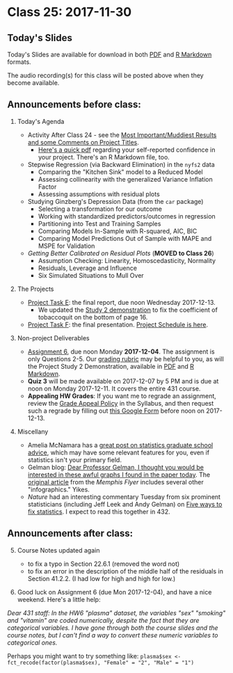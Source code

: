 # Class 25: 2017-11-30

## Today's Slides

Today's Slides are available for download in both [PDF](https://github.com/THOMASELOVE/431slides/blob/master/class_25/431_2017_class-25-slides.pdf) and [R Markdown](https://github.com/THOMASELOVE/431slides/blob/master/class_25/431_2017_class-25-slides.Rmd) formats. 

The audio recording(s) for this class will be posted above when they become available.

## Announcements before class:

1. Today's Agenda
    - Activity After Class 24 - see the [Most Important/Muddiest Results and some Comments on Project Titles](https://github.com/THOMASELOVE/431slides/blob/master/class_25/after24.md).
        - [Here's a quick pdf](https://github.com/THOMASELOVE/431slides/blob/master/class_25/project_confidence.pdf) regarding your self-reported confidence in your project. There's an R Markdown file, too.
    - Stepwise Regression (via Backward Elimination) in the `nyfs2` data
        - Comparing the "Kitchen Sink" model to a Reduced Model
        - Assessing collinearity with the generalized Variance Inflation Factor
        - Assessing assumptions with residual plots
    - Studying Ginzberg's Depression Data (from the `car` package)
        - Selecting a transformation for our outcome
        - Working with standardized predictors/outcomes in regression
        - Partitioning into Test and Training Samples
        - Comparing Models In-Sample with R-squared, AIC, BIC
        - Comparing Model Predictions Out of Sample with MAPE and MSPE for Validation
    - *Getting Better Calibrated on Residual Plots* (**MOVED to Class 26**)
        - Assumption Checking: Linearity, Homoscedasticity, Normality
        - Residuals, Leverage and Influence
        - Six Simulated Situations to Mull Over

2. The Projects
    - [Project Task E](https://github.com/THOMASELOVE/431project/tree/master/TaskE): the final report, due noon Wednesday 2017-12-13.
        - We updated the [Study 2 demonstration](https://github.com/THOMASELOVE/431project/tree/master/TaskE) to fix the coefficient of tobaccoquit on the bottom of page 16.
    - [Project Task F](https://github.com/THOMASELOVE/431project/tree/master/TaskF): the final presentation. [Project Schedule is here](https://github.com/THOMASELOVE/431project/blob/master/TaskF/SCHEDULE.md).

3. Non-project Deliverables
    - [Assignment 6](https://github.com/THOMASELOVE/431homework/blob/master/431-2017_assignment-6.md), due noon Monday **2017-12-04**. The assignment is only Questions 2-5. Our [grading rubric](https://github.com/THOMASELOVE/431homework/blob/master/HW6/README.md) may be helpful to you, as will the Project Study 2 Demonstration, available in [PDF](https://github.com/THOMASELOVE/431homework/blob/master/HW6/README.md) and [R Markdown](https://github.com/THOMASELOVE/431project/blob/master/TaskE/431-project-study2-demonstration.Rmd). 
    - **Quiz 3** will be made available on 2017-12-07 by 5 PM and is due at noon on Monday 2017-12-11. It covers the entire 431 course.
    - **Appealing HW Grades**: If you want me to regrade an assignment, review the [Grade Appeal Policy](https://thomaselove.github.io/431syllabus/general-course-policies.html#grade-appeal-policy---wait-until-december) in the Syllabus, and then request such a regrade by filling out [this Google Form](https://goo.gl/forms/v5zBIuGnrLkbiuXU2) before noon on 2017-12-13.

4. Miscellany
    - Amelia McNamara has a [great post on statistics graduate school advice](http://www.science.smith.edu/~amcnamara/blog/teaching/2016/10/19/GradSchool.html), which may have some relevant features for you, even if statistics isn't your primary field.
    - Gelman blog: [Dear Professor Gelman, I thought you would be interested in these awful graphs I found in the paper today](http://andrewgelman.com/2017/11/26/dear-professor-gelman-thought-interested-awful-graphs-found-paper-today/). The [original article](https://www.memphisflyer.com/NewsBlog/archives/2016/08/26/report-alcohol-crashes-down-distracted-driving-accidents-up) from the *Memphis Flyer* includes several other "infographics." Yikes.
    - *Nature* had an interesting commentary Tuesday from six prominent statisticians (including Jeff Leek and Andy Gelman) on [Five ways to fix statistics](https://www.nature.com/articles/d41586-017-07522-z?utm_source=FBK_NatureNews&sf174540015=1). I expect to read this together in 432. 
    

## Announcements after class:
 
5. Course Notes updated again 
    - to fix a typo in Section 22.6.1 (removed the word not) 
    - to fix an error in the description of the middle half of the residuals in Section 41.2.2. (I had low for high and high for low.)

6. Good luck on Assignment 6 (due Mon 2017-12-04), and have a nice weekend. Here's a little help:

*Dear 431 staff: In the HW6 "plasma" dataset, the variables "sex" "smoking" and "vitamin" are coded numerically, despite the fact that they are categorical variables. I have gone through both the course slides and the course notes, but I can't find a way to convert these numeric variables to categorical ones.*

Perhaps you might want to try something like: `plasma$sex <- fct_recode(factor(plasma$sex), "Female" = "2", "Male" = "1")`


